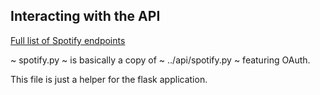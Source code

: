 ## Interacting with the API

[Full list of Spotify endpoints](https://developer.spotify.com/web-api/endpoint-reference/)

~ spotify.py ~ is basically a copy of ~ ../api/spotify.py ~ featuring OAuth.

This file is just a helper for the flask application.
